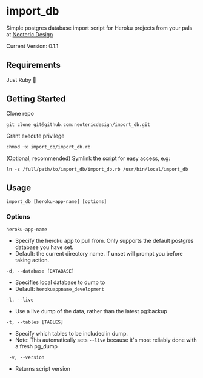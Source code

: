 # import_db
Simple postgres database import script for Heroku projects
from your pals at [Neoteric Design](http://www.neotericdesign.com)

Current Version: 0.1.1

## Requirements

Just Ruby 😬

## Getting Started

Clone repo

`git clone git@github.com:neotericdesign/import_db.git`

Grant execute privilege

`chmod +x import_db/import_db.rb`

(Optional, recommended) Symlink the script for easy access, e.g:

`ln -s /full/path/to/import_db/import_db.rb /usr/bin/local/import_db`

## Usage

`import_db [heroku-app-name] [options]`

### Options

`heroku-app-name`
- Specify the heroku app to pull from. Only supports the default postgres
database you have set.
- Default: the current directory name. If unset will prompt you before taking
action.

`-d, --database [DATABASE]`

- Specifies local database to dump to
- Default: `herokuappname_development`

`-l, --live`

- Use a live dump of the data, rather than the latest pg:backup

`-t, --tables [TABLES]`

- Specify which tables to be included in dump.
- Note: This automatically sets `--live` because it's most reliably done with a
fresh pg_dump

` -v, --version`

- Returns script version
